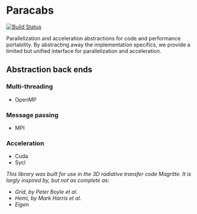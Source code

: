 # Paracabs

[![Build Status](https://travis-ci.com/FredDeCeuster/Paracabs.svg?branch=master)](https://travis-ci.com/FredDeCeuster/Paracabs)

Parallelization and acceleration abstractions for code and performance portability.
By abstracting away the implementation specifics, we provide a limited but unified interface for parallelization and acceleration.


## Abstraction back ends

### Multi-threading
- OpenMP

### Message passing
- MPI

### Acceleration
- Cuda
- Sycl


_This library was built for use in the 3D radiative transfer code Magritte._
_It is largly inspired by, but not as complete as:_
- _Grid, by Peter Boyle et al._
- _Hemi, by Mark Harris et al._
- _Eigen_
